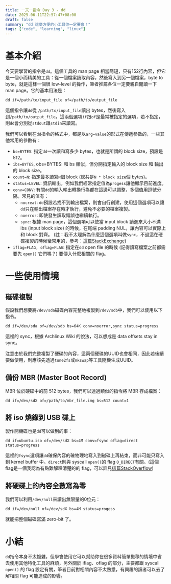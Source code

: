 ```yaml
---
title: 一天一指令 Day 3 - dd
date: 2025-06-11T22:57:47+08:00
draft: false
summary: "dd 這麼方便的小工具你一定要會！"
tags: ["code", "learning", "linux"]
---
```


# 基本介紹

今天要學習的指令是`dd`。這個工具的 man page 相當簡短，只有152行內容，但它是一個小而精美的工具：從一個檔案讀取內容，然後寫入到另一個檔案，byte to byte，就是這樣一個很 low-level 的操作，筆者推薦各位一定要親自閱讀一下 man page。它的基本用法是：

```
dd if=/path/to/input_file of=/path/to/output_file
```

這個指令讓`dd`從 `/path/to/input_file`讀出 bytes，然後寫入到`/path/to/output_file`。這兩個選項`if`跟`of`是最常被指定的選項，若不指定，則`dd`會分別從`stdout`跟`stdin`來讀寫。

我們可以看到在`dd`指令的格式中，都是以`arg=value`的形式在傳遞參數的，一些其他常用的參數有：
- `bs=BYTES`: 指定`dd`一次讀和寫多少 bytes，也就是所謂的 block size，預設是 512。
- `ibs=BYTES`, obs=BYTES: 和 bs 類似，但分開指定輸入的 block size 和 輸出的 block size。
- `count=N`: 指定最多讀寫`N`個 block (總共是`N * block size`個 bytes)。
- `status=LEVEL`: 資訊輸出，例如我們經常指定值為`progess`讓他顯示目前進度。
- `conv=CONV`: 有關`dd`的輸入輸出轉換行為都在這邊可以調整，多個值用逗號分隔。常見的值有：
  - `nocreat`: `dd`預設若找不到輸出檔案，則會自行創建，使用這個選項可以讓`dd`只在輸出檔案存在時才執行，避免不必要的檔案複製。
  - `noerror`: 即使發生讀取錯誤也繼續執行。
  - `sync`: 根據 man page，這個選項可以使當 input block 讀進來大小不滿 ibs (input block size) 的時候，在尾端 padding NUL，讓內容可以實際上和 block 對齊。 (註：我不太理解為什麼這個選項叫做`sync`，不過這在硬碟複製的時候蠻常用的，參考：[這篇StackExchange](https://superuser.com/questions/622541/what-does-dd-conv-sync-noerror-do))
- `iflag=FLAG, oflag=FLAG`: 指定在`dd` open file 的時候 (記得讀寫檔案之前都需要先 `open()` 它們嗎？) 要傳入什麼相關的 flag。

# 一些使用情境

## 磁碟複製
假設我們想要將`/dev/sda`磁碟內容完整地複製到`/dev/sdb`中，我們可以使用以下指令。
```
dd if=/dev/sda of=/dev/sdb bs=64K conv=noerror,sync status=progress
```
這裡的 sync，根據 Archlinux Wiki 的說法，可以想成是 data offsets stay in sync。

注意由於我們完整複製了硬碟的內容，這兩個硬碟的UUID也會相同，因此若後續要做使用，則應該先透過`tune2fs`或`mkswap`等工具隨機生成UUID。

## 備份 MBR (Master Boot Record)

MBR 位於硬碟中的前 512 bytes，我們可以透過類似的指令將 MBR 存成檔案：
```
dd if=/dev/sdX of=/path/to/mbr_file.img bs=512 count=1
```

## 將 iso 燒錄到 USB 碟上

製作開機碟也是`dd`可以做到的事：
```
dd if=ubuntu.iso of=/dev/sdX bs=4M conv=fsync oflag=direct status=progress
```
這裡的`fsync`選項讓`dd`確保內容的確物理地寫入到磁碟上再結束，而非可能只寫入到 kernel buffer 中。`direct`則與 syscall `open()`的 flag `O_DIRECT`有關。(這個flag是一個我認為有點難解釋清楚的的 flag，可以詳見[這篇StackOverflow](https://stackoverflow.com/questions/41257656/what-does-o-direct-really-mean))

## 將硬碟上的內容全數寫為零

我們可以利用`/dev/null`來讀出無限量的0位元：
```
dd if=/dev/null of=/dev/sdX bs=4M status=progess
```
就能把整個磁碟寫滿 zero-bit 了。

# 小結
`dd`指令本身不太複雜，但學會使用它可以幫助你在很多資料簡單搬移的情境中省去使用其他特化工具的麻煩，另外關於 iflag、oflag 的部分，主要都跟 syscall `open()` 的 flag 設定有關，筆者目前對相關內容不太熟悉，有興趣的讀者可以去了解相關 flag 可能造成的影響。